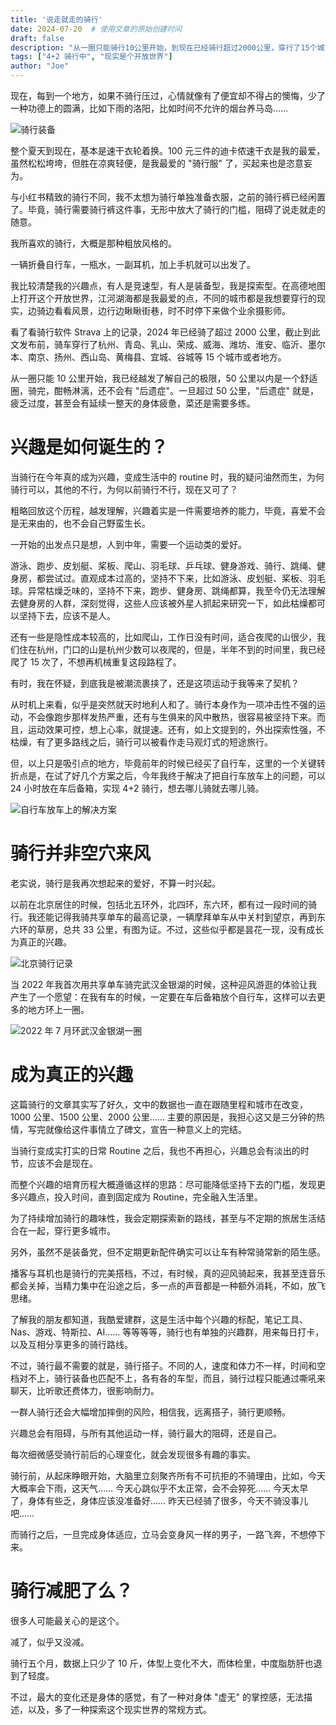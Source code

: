 ```yaml
---
title: '说走就走的骑行'
date: 2024-07-20  # 使用文章的原始创建时间
draft: false
description: "从一圈只能骑行10公里开始，到现在已经骑行超过2000公里，穿行了15个城市。这是一个关于如何培养骑行兴趣，以及骑行给生活带来改变的故事。"
tags: ["4+2 骑行中", "现实是个开放世界"]
author: "Joe"
---
```


现在，每到一个地方，如果不骑行压过，心情就像有了便宜却不得占的懊悔，少了一种功德上的圆满，比如下雨的洛阳，比如时间不允许的烟台养马岛……

![骑行装备](/images/posts/cycling-adventure/image-17674.webp)

整个夏天到现在，基本是速干衣轮着换。100 元三件的迪卡侬速干衣是我的最爱，虽然松松垮垮，但胜在凉爽轻便，是我最爱的 "骑行服" 了，买起来也是恣意妄为。

与小红书精致的骑行不同，我不太想为骑行单独准备衣服，之前的骑行裤已经闲置了。毕竟，骑行需要骑行裤这件事，无形中放大了骑行的门槛，阻碍了说走就走的随意。

我所喜欢的骑行，大概是那种粗放风格的。

一辆折叠自行车，一瓶水，一副耳机，加上手机就可以出发了。

我比较清楚我的兴趣点，有人是竞速型，有人是装备型，我是探索型。在高德地图上打开这个开放世界，江河湖海都是我最爱的点，不同的城市都是我想要穿行的现实，边骑边看看风景，边行边瞅瞅街巷，时不时停下来做个业余摄影师。

看了看骑行软件 Strava 上的记录，2024 年已经骑了超过 2000 公里，截止到此文发布前，骑车穿行了杭州、青岛、乳山、荣成、威海、潍坊、淮安、临沂、墨尔本、南京、扬州、西山岛、黄梅县、宜城、谷城等 15 个城市或者地方。

从一圈只能 10 公里开始，我已经越发了解自己的极限，50 公里以内是一个舒适圈，骑完，酣畅淋漓，还不会有 "后遗症"。一旦超过 50 公里，"后遗症" 就是，疲乏过度，甚至会有延续一整天的身体疲惫，菜还是需要多练。

# 兴趣是如何诞生的？

当骑行在今年真的成为兴趣，变成生活中的 routine 时，我的疑问油然而生，为何骑行可以，其他的不行，为何以前骑行不行，现在又可了？

粗略回放这个历程，越发理解，兴趣着实是一件需要培养的能力，毕竟，喜爱不会是无来由的，也不会自己野蛮生长。

一开始的出发点只是想，人到中年，需要一个运动类的爱好。

游泳、跑步、皮划艇、桨板、爬山、羽毛球、乒乓球、健身游戏、骑行、跳绳、健身房，都尝试过。直观成本过高的，坚持不下来，比如游泳、皮划艇、桨板、羽毛球。异常枯燥乏味的，坚持不下来，跑步、健身房、跳绳都算，我至今仍无法理解去健身房的人群，深刻觉得，这些人应该被外星人抓起来研究一下，如此枯燥都可以坚持下去，应该不是人。

还有一些是隐性成本较高的，比如爬山，工作日没有时间，适合夜爬的山很少，我们住在杭州，门口的山是杭州少数可以夜爬的，但是，半年不到的时间里，我已经爬了 15 次了，不想再机械重复这段路程了。

有时，我在怀疑，到底我是被潮流裹挟了，还是这项运动于我等来了契机？

从时机上来看，似乎是突然就天时地利人和了。骑行本身作为一项冲击性不强的运动，不会像跑步那样发热严重，还有与生俱来的风中散热，很容易被坚持下来。而且，运动效果可控，想上心率，就提速。还有，如上文提到的，外出探索性强，不枯燥，有了更多路线之后，骑行可以被看作走马观灯式的短途旅行。

但，以上只是吸引点的地方，毕竟前年的时候已经买了自行车，这里的一个关键转折点是，在试了好几个方案之后，今年我终于解决了把自行车放车上的问题，可以 24 小时放在车后备箱，实现 4+2 骑行，想去哪儿骑就去哪儿骑。

![自行车放车上的解决方案](/images/posts/cycling-adventure/image-15268.webp)

# 骑行并非空穴来风

老实说，骑行是我再次想起来的爱好，不算一时兴起。

以前在北京居住的时候，包括北五环外，北四环，东六环，都有过一段时间的骑行。我还能记得我骑共享单车的最高记录，一辆摩拜单车从中关村到望京，再到东六环的草房，总共 33 公里，有图为证。不过，这些似乎都是昙花一现，没有成长为真正的兴趣。

![北京骑行记录](/images/posts/cycling-adventure/image-30337.webp)

当 2022 年我首次用共享单车骑完武汉金银湖的时候，这种迎风游逛的体验让我产生了一个愿望：在我有车的时候，一定要在车后备箱放个自行车，这样可以去更多的地方环上一圈。

![2022 年 7 月环武汉金银湖一圈](/images/posts/cycling-adventure/image-12328.webp)

# 成为真正的兴趣

这篇骑行的文章其实写了好久，文中的数据也一直在跟随里程和城市在改变，1000 公里、1500 公里、2000 公里…… 主要的原因是，我担心这又是三分钟的热情，写完就像给这件事情立了碑文，宣告一种意义上的完结。

当骑行变成实打实的日常 Routine 之后，我也不再担心，兴趣总会有淡出的时节，应该不会是现在。

而整个兴趣的培育历程大概遵循这样的思路：尽可能降低坚持下去的门槛，发现更多兴趣点，投入时间，直到固定成为 Routine，完全融入生活里。

为了持续增加骑行的趣味性，我会定期探索新的路线，甚至与不定期的旅居生活结合在一起，穿行更多城市。

另外，虽然不是装备党，但不定期更新配件确实可以让车有种常骑常新的陌生感。

播客与耳机也是骑行的完美搭档，不过，有时候，真的迎风骑起来，我甚至连音乐都会关掉，当精力集中在沿途之后，多一点的声音都是一种额外消耗，不如，放飞思绪。

了解我的朋友都知道，我酷爱建群，这是生活中每个兴趣的标配，笔记工具、Nas、游戏、特斯拉、AI…… 等等等等，骑行也有单独的兴趣群，用来每日打卡，以及互相分享更多的骑行路线。

不过，骑行最不需要的就是，骑行搭子。不同的人，速度和体力不一样，时间和空档对不上，骑行装备也匹配不上，各有各的车型，而且，骑行过程只能通过嘶吼来聊天，比听歌还费体力，很影响耐力。

一群人骑行还会大幅增加摔倒的风险，相信我，远离搭子，骑行更顺畅。

兴趣总会有阻碍，与所有其他运动一样，骑行最大的阻碍，还是自己。

每次细微感受骑行前后的心理变化，就会发现很多有趣的事实。

骑行前，从起床睁眼开始，大脑里立刻聚齐所有不可抗拒的不骑理由，比如，今天大概率会下雨，这天气…… 今天心跳似乎不太正常，会不会猝死…… 今天太早了，身体有些乏，身体应该没准备好…… 昨天已经骑了很多，今天不骑没事儿吧……

而骑行之后，一旦完成身体适应，立马会变身风一样的男子，一路飞奔，不想停下来。

# 骑行减肥了么？

很多人可能最关心的是这个。

减了，似乎又没减。

骑行五个月，数据上只少了 10 斤，体型上变化不大，而体检里，中度脂肪肝也退到了轻度。

不过，最大的变化还是身体的感觉，有了一种对身体 "虚无" 的掌控感，无法描述，以及，多了一种探索这个现实世界的常规方式。